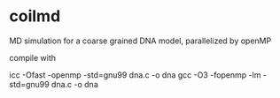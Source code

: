# coilmd
MD simulation for a coarse grained DNA model, parallelized by openMP

compile with 

icc -Ofast -openmp -std=gnu99 dna.c -o dna
gcc -O3 -fopenmp -lm -std=gnu99 dna.c -o dna
